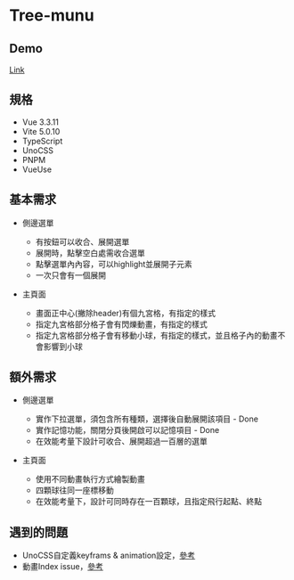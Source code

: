 # Tree-munu

## Demo

[Link](https://xdkillyou.github.io/)

## 規格

- Vue 3.3.11
- Vite 5.0.10
- TypeScript
- UnoCSS
- PNPM
- VueUse

## 基本需求

- 側邊選單

  - 有按鈕可以收合、展開選單
  - 展開時，點擊空白處需收合選單
  - 點擊選單內內容，可以highlight並展開子元素
  - 一次只會有一個展開

- 主頁面
  - 畫面正中心(撇除header)有個九宮格，有指定的樣式
  - 指定九宮格部分格子會有閃爍動畫，有指定的樣式
  - 指定九宮格部分格子會有移動小球，有指定的樣式，並且格子內的動畫不會影響到小球

## 額外需求

- 側邊選單

  - 實作下拉選單，須包含所有種類，選擇後自動展開該項目 - Done
  - 實作記憶功能，關閉分頁後開啟可以記憶項目 - Done
  - 在效能考量下設計可收合、展開超過一百層的選單

- 主頁面
  - 使用不同動畫執行方式繪製動畫
  - 四顆球往同一座標移動
  - 在效能考量下，設計可同時存在一百顆球，且指定飛行起點、終點

## 遇到的問題

- UnoCSS自定義keyframs & animation設定，[參考]('https://juejin.cn/post/7116730180252467236')
- 動畫Index issue，[參考]('https://www.zhangxinxu.com/wordpress/2016/01/understand-css-stacking-context-order-z-index/')

